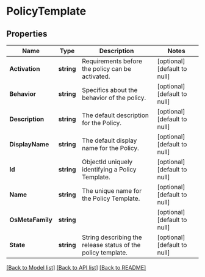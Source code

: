 # PolicyTemplate

## Properties
Name | Type | Description | Notes
------------ | ------------- | ------------- | -------------
**Activation** | **string** | Requirements before the policy can be activated. | [optional] [default to null]
**Behavior** | **string** | Specifics about the behavior of the policy. | [optional] [default to null]
**Description** | **string** | The default description for the Policy. | [optional] [default to null]
**DisplayName** | **string** | The default display name for the Policy. | [optional] [default to null]
**Id** | **string** | ObjectId uniquely identifying a Policy Template. | [optional] [default to null]
**Name** | **string** | The unique name for the Policy Template. | [optional] [default to null]
**OsMetaFamily** | **string** |  | [optional] [default to null]
**State** | **string** | String describing the release status of the policy template. | [optional] [default to null]

[[Back to Model list]](../README.md#documentation-for-models) [[Back to API list]](../README.md#documentation-for-api-endpoints) [[Back to README]](../README.md)


